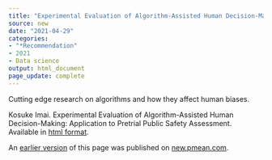 ```yaml
---
title: "Experimental Evaluation of Algorithm-Assisted Human Decision-Making: Application to Pretrial Public Safety Assessment"
source: new
date: "2021-04-29"
categories:
- "*Recommendation"
- 2021
- Data science
output: html_document
page_update: complete
---
```


Cutting edge research on algorithms and how they affect human biases.

<!--more-->

Kosuke Imai. Experimental Evaluation of Algorithm-Assisted Human Decision-Making: Application to Pretrial Public Safety Assessment. Available in [html format](https://imai.fas.harvard.edu/research/PRAI.html).

An [earlier version][sim2] of this page was published on [new.pmean.com][sim1].

[sim1]: http://new.pmean.com
[sim2]: http://new.pmean.com/judge-bias/
